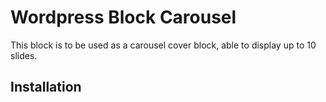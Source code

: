 # Wordpress Block Carousel

This block is to be used as a carousel cover block, able to display up to 10 slides.

## Installation
